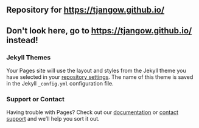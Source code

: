 ## Repository for https://tjangow.github.io/
Don't look here, go to https://tjangow.github.io/ instead!
---
### Jekyll Themes

Your Pages site will use the layout and styles from the Jekyll theme you have selected in your [repository settings](https://github.com/tjangoW/tjangow.github.io/settings). The name of this theme is saved in the Jekyll `_config.yml` configuration file.

### Support or Contact

Having trouble with Pages?
Check out our [documentation](https://help.github.com/categories/github-pages-basics/) or [contact support](https://github.com/contact) and we’ll help you sort it out.
